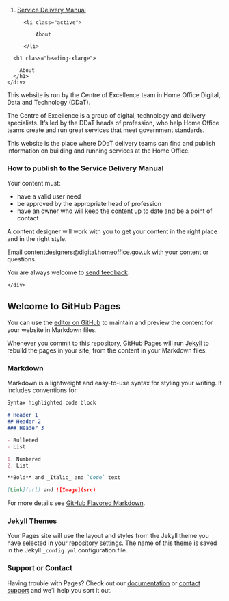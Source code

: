 <main id="content" role="main">
  <div class="grid-row">
    <div class="column-two-thirds">
      
<div class="govuk-breadcrumbs ">
  <ol>
    <li><a href="/coe/">Service Delivery Manual</a></li>
    
    
      <li class="active">
        
          About
        
      </li>
    
  </ol>
</div>


      <h1 class="heading-xlarge">
        
        About
      </h1>
    </div>
  </div>
  <div class="grid-row">
    <div class="column-two-thirds">
  <p>This website is run by the Centre of Excellence team in Home Office Digital, Data and Technology (DDaT).</p>

<p>The Centre of Excellence is a group of digital, technology and delivery specialists. It’s led by the DDaT heads of profession, who help Home Office teams create and run great services that meet government standards.</p>

<p>This website is the place where DDaT delivery teams can find and publish information on building and running services at the Home Office.</p>

<h3 id="how-to-publish-to-the-service-delivery-manual">How to publish to the Service Delivery Manual</h3>

<p>Your content must:</p>

<ul>
  <li>have a valid user need</li>
  <li>be approved by the appropriate head of profession</li>
  <li>have an owner who will keep the content up to date and be a point of contact</li>
</ul>

<p>A content designer will work with you to get your content in the right place and in the right style.</p>

<p>Email <a href="mailto:contentdesigners@digital.homeoffice.gov.uk">contentdesigners@digital.homeoffice.gov.uk</a> with your content or questions.</p>

<p>You are always welcome to <a href="https://ukhomeoffice.github.io/coe/contact/">send feedback</a>.</p>

    </div>
  </div>

</main>


## Welcome to GitHub Pages

You can use the [editor on GitHub](https://github.com/nhsbsa/nhsbsa.github.io/edit/master/README.md) to maintain and preview the content for your website in Markdown files.

Whenever you commit to this repository, GitHub Pages will run [Jekyll](https://jekyllrb.com/) to rebuild the pages in your site, from the content in your Markdown files.

### Markdown

Markdown is a lightweight and easy-to-use syntax for styling your writing. It includes conventions for

```markdown
Syntax highlighted code block

# Header 1
## Header 2
### Header 3

- Bulleted
- List

1. Numbered
2. List

**Bold** and _Italic_ and `Code` text

[Link](url) and ![Image](src)
```

For more details see [GitHub Flavored Markdown](https://guides.github.com/features/mastering-markdown/).

### Jekyll Themes

Your Pages site will use the layout and styles from the Jekyll theme you have selected in your [repository settings](https://github.com/nhsbsa/nhsbsa.github.io/settings). The name of this theme is saved in the Jekyll `_config.yml` configuration file.

### Support or Contact

Having trouble with Pages? Check out our [documentation](https://help.github.com/categories/github-pages-basics/) or [contact support](https://github.com/contact) and we’ll help you sort it out.
